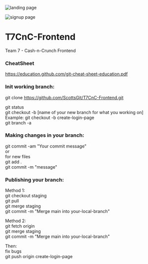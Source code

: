 
![landing page](https://github.com/ScottsGit/T7CnC-Frontend/assets/17536863/74eab397-9b7f-4a9f-ae24-40e289df8270)  


![signup page](https://github.com/ScottsGit/T7CnC-Frontend/assets/17536863/0cd404f6-3487-443c-beee-49dd98660148)



# T7CnC-Frontend
Team 7 - Cash-n-Crunch Frontend

### CheatSheet
https://education.github.com/git-cheat-sheet-education.pdf  

### Init working branch:
git clone https://github.com/ScottsGit/T7CnC-Frontend.git  

git status  
git checkout -b [name of your new branch for what you working on]  
Example: git checkout -b create-login-page  
git branch -a  

### Making changes in your branch:
git commit -am "Your commit message"  
or  
for new files  
git add .  
git commit -m "message"  

### Publishing your branch:  
Method 1:  
git checkout staging  
git pull  
git merge staging  
git commit -m "Merge main into your-local-branch"  

Method 2:  
git fetch origin  
git merge staging  
git commit -m "Merge main into your-local-branch"  

Then:  
fix bugs  
git push origin create-login-page  
